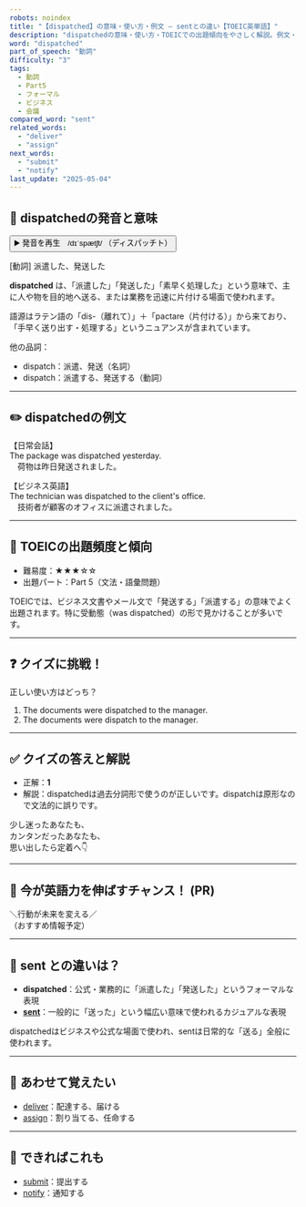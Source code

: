 ```yaml
---
robots: noindex
title: "【dispatched】の意味・使い方・例文 ― sentとの違い【TOEIC英単語】"
description: "dispatchedの意味・使い方・TOEICでの出題傾向をやさしく解説。例文・クイズ付きでsentとの違いもわかりやすく学べます。"
word: "dispatched"
part_of_speech: "動詞"
difficulty: "3"
tags:
  - 動詞
  - Part5
  - フォーマル
  - ビジネス
  - 会議
compared_word: "sent"
related_words:
  - "deliver"
  - "assign"
next_words:
  - "submit"
  - "notify"
last_update: "2025-05-04"
---
```


## 🔰 dispatchedの発音と意味

<button class="play-audio" onclick="playTTS('dispatched')">
  <span class="play-audio-main">
    ▶️ 発音を再生　/dɪˈspætʃt/
  </span>
  <span class="play-audio-sub">
    （ディスパッチト）
  </span>
</button>

[動詞] 派遣した、発送した

**dispatched** は、「派遣した」「発送した」「素早く処理した」という意味で、主に人や物を目的地へ送る、または業務を迅速に片付ける場面で使われます。

語源はラテン語の「dis-（離れて）」＋「pactare（片付ける）」から来ており、「手早く送り出す・処理する」というニュアンスが含まれています。

他の品詞：  
- dispatch：派遣、発送（名詞）
- dispatch：派遣する、発送する（動詞）

---

## ✏️ dispatchedの例文

【日常会話】  
The package was dispatched yesterday.  
　荷物は昨日発送されました。

【ビジネス英語】  
The technician was dispatched to the client's office.  
　技術者が顧客のオフィスに派遣されました。

---

## 🎯 TOEICの出題頻度と傾向

- 難易度：★★★☆☆
- 出題パート：Part 5（文法・語彙問題）

TOEICでは、ビジネス文書やメール文で「発送する」「派遣する」の意味でよく出題されます。特に受動態（was dispatched）の形で見かけることが多いです。

---

## ❓ クイズに挑戦！

正しい使い方はどっち？

1. The documents were dispatched to the manager.  
2. The documents were dispatch to the manager.

---

## ✅ クイズの答えと解説

- 正解：**1**
- 解説：dispatchedは過去分詞形で使うのが正しいです。dispatchは原形なので文法的に誤りです。

少し迷ったあなたも、  
カンタンだったあなたも、  
思い出したら定着へ👇️

---

## 🚀 今が英語力を伸ばすチャンス！ (PR)

<div class="info-center">
＼行動が未来を変える／<br>  
（おすすめ情報予定）
</div>

---

## 🤔  sent との違いは？

- **dispatched**：公式・業務的に「派遣した」「発送した」というフォーマルな表現
- **[sent](/sent)**：一般的に「送った」という幅広い意味で使われるカジュアルな表現

dispatchedはビジネスや公式な場面で使われ、sentは日常的な「送る」全般に使われます。

---

## 🧩 あわせて覚えたい

- [deliver](/deliver)：配達する、届ける
- [assign](/assign)：割り当てる、任命する

---

## 📖 できればこれも

- [submit](/submit)：提出する
- [notify](/notify)：通知する

<!-- cvid: aid12_bid14 -->
